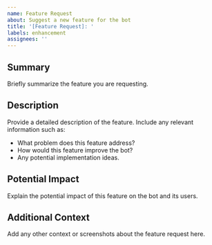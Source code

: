 ```yaml
---
name: Feature Request
about: Suggest a new feature for the bot
title: '[Feature Request]: '
labels: enhancement
assignees: ''
---
```


## Summary

Briefly summarize the feature you are requesting.

## Description

Provide a detailed description of the feature. Include any relevant information such as:

- What problem does this feature address?
- How would this feature improve the bot?
- Any potential implementation ideas.

## Potential Impact

Explain the potential impact of this feature on the bot and its users.

## Additional Context

Add any other context or screenshots about the feature request here.
